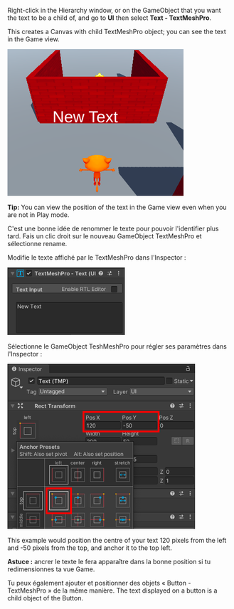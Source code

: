 Right-click in the Hierarchy window, or on the GameObject that you want the text to be a child of, and go to **UI** then select **Text - TextMeshPro**.

This creates a Canvas with child TextMeshPro object; you can see the text in the Game view.

![Nouveau texte affiché dans la vue Game.](images/new-text.png)

**Tip:** You can view the position of the text in the Game view even when you are not in Play mode.

C'est une bonne idée de renommer le texte pour pouvoir l'identifier plus tard. Fais un clic droit sur le nouveau GameObject TextMeshPro et sélectionne rename.

Modifie le texte affiché par le TextMeshPro dans l'Inspector :

![L'Inspector TextMeshPro affiche le nouveau texte par défaut.](images/tmp-text.png)

Sélectionne le GameObject TeshMeshPro pour régler ses paramètres dans l'Inspector :

![Paramètres de TextMeshPro RectTransform dans l'Inspector.](images/reposition-text.png)

This example would position the centre of your text 120 pixels from the left and -50 pixels from the top, and anchor it to the top left.

**Astuce :** ancrer le texte le fera apparaître dans la bonne position si tu redimensionnes ta vue Game.

Tu peux également ajouter et positionner des objets « Button - TextMeshPro » de la même manière. The text displayed on a button is a child object of the Button. 


